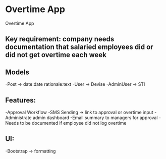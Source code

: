 # Overtime App

Overtime App

## Key requirement: company needs documentation that salaried employees did or did not get overtime each week

## Models

-Post -> date:date rationale:text
-User -> Devise
-AdminUser -> STI

## Features:
-Approval Workflow
-SMS Sending -> link to approval or overtime input
-Administrate admin dashboard
-Email summary to managers for approval
-Needs to be documented if employee did not log overtime

## UI:
-Bootstrap -> formatting